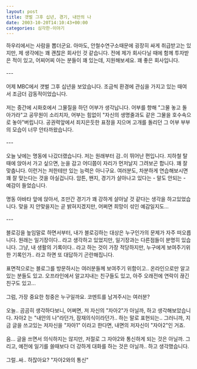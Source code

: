 ```yaml
---
layout: post
title: 갯벌 그후 십년, 경기, 내안의 나
date: 2003-10-20T14:10:43+00:00
categories: 심각한-이야기
---
```

하우리에서는 사람을 뽑더군요. 아마도, 안철수연구소때문에 굉장히 싸게 취급받고는 있지만, 제 생각에는 꽤 괜찮은 회사인 것 같습니다. 전에 제가 회사다닐 때에 함께 투자받은 적이 있고, 어찌어찌 아는 분들이 꽤 있는데, 지원해보세요. 꽤 좋은 회사입니다.<br /><br />---<br /><br />어제 MBC에서 갯벌 그후 십년을 보았습니다. 조금씩 환경에 관심을 가지고 있는 때여서 조금더 감동적이었습니다. <br /><br />저는 중간에 시화호에서 그물질을 하던 어부가 생각납니다. 어부를 향해 "그물 놓고 돌아가라"고 공무원이 소리치자, 어부는 힘없이 "자신의 생명줄과도 같은 그물을 호수속으로 놓아"버립니다.  공권력앞에서 죄지은듯한 표정을 지으며 고개를 돌리던 그 어부 부부의 모습이 너무 안타까왔습니다. <br /><br />---<br /><br />오늘 낮에는 명동에 나갔더랬습니다. 저는 원래부터 감..이 뛰어난 편입니다. 지하철 탈때에 앉아서 가고 싶으면, 눈을 감고 어디쯤이 자리가 먼저날지 그려보곤 합니다. 꽤 잘맞춥니다. 이런거는 저한테만 있는 능력은 아니구요. 여러분도, 차분하게 연습해보시면 꽤 잘 맞는다는 것을 아실겁니다. 암튼, 왠지, 경기가 살아나고 있다는 - 말도 안되는 - 예감이 들었습니다. <br /><br />명동 아바타 앞에 앉아서, 조만간 경기가 꽤 강하게 살아날 것 같다는 생각을 하고있었습니다. 맞을 지 안맞을지는 곧 밝혀지겠지만, 어쩌면 희망이 섞인 예감일지도...<br /><br />---<br /><br />블로깅을 높임말로 하면서부터, 내가 블로깅하는 대상은 누구인가의 문제가 자주 떠오릅니다. 원래는 일기장이다.. 라고 생각하고 있었지만, 일기장과는 다른점들이 분명히 있습니다. 그냥, 내 생활의 기록이다.. 라고 하는 것이 가장 적당하지만, 누구에게 보여주기위한 기록인가.. 라고 하면 또 대답하기 곤란해집니다.<br /><br />표면적으로는 블로그를 방문하시는 여러분들께 보여주기 위함이고.. 온라인으로만 알고있는 분들도 있고. 오프라인에서 알고지내는 친구들도 있고, 아주 오래전에 연락이 끊긴 친구도 있고...<br /><br />그럼, 가장 중요한 청중은 누구일까요. 코멘트를 남겨주시는 여러분?<br /><br />오늘.. 곰곰히 생각하다보니, 어쩌면, 저 자신의 "자아2"가 아닐까, 하고 생각해보았습니다. 자아2 는 "내안의 나"라던가, 잠재의식이라던가.. 하는 말로 표현되는.. 그러니까, 지금 글을 쓰고있는 저자신을 "자아1" 이라고 한다면, 내면의 저자신이 "자아2"인 거죠.<br /><br />음... 글을 쓰면서 의식하지는 않지만, 저절로 그 자아2와 통신하게 되는 것은 아닐까. 그리고, 예전에 일기를 쓸때보다 더 강하게 대화를 하는 것은 아닐까.. 하고 생각했습니다. <br /><br />그럴..싸.. 하잖아요? "자아2와의 통신" <br />
